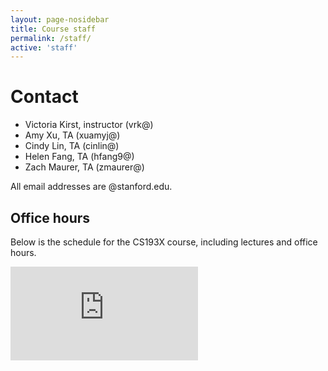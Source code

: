 ```yaml
---
layout: page-nosidebar
title: Course staff
permalink: /staff/
active: 'staff'
---
```


# Contact

- Victoria Kirst, instructor (vrk@)
- Amy Xu, TA (xuamyj@)
- Cindy Lin, TA (cinlin@)
- Helen Fang, TA (hfang9@)
- Zach Maurer, TA (zmaurer@)

All email addresses are @stanford.edu.

## Office hours

Below is the schedule for the CS193X course, including lectures and office hours.

<div id="goog-calendar-container">
  <iframe src="https://calendar.google.com/calendar/embed?height=600&mode=WEEK&amp;wkst=1&amp;bgcolor=%23FFFFFF&amp;src=cs.stanford.edu_0d9e6aphhlio58b84udu08qg8c%40group.calendar.google.com&amp;color=%238C500B&amp;ctz=America%2FLos_Angeles" id="goog-calendar" frameborder="0" scrolling="no"></iframe>
</div>
